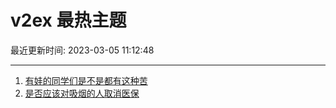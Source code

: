 # v2ex 最热主题

最近更新时间: 2023-03-05 11:12:48

--- 
1. [有娃的同学们是不是都有这种苦](https://www.v2ex.com/t/921211) 
2. [是否应该对吸烟的人取消医保](https://www.v2ex.com/t/921218) 
